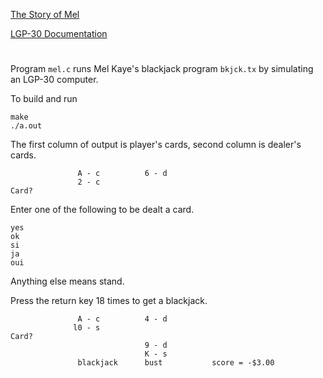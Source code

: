[The Story of Mel](https://georgeweigt.github.io/nather.pdf)

[LGP-30 Documentation](https://georgeweigt.github.io/LGP-30/index.html)

#

Program `mel.c` runs Mel Kaye's blackjack program `bkjck.tx` by simulating an LGP-30 computer.

To build and run

```
make
./a.out
```

The first column of output is player's cards, second column is dealer's cards.

```
               A - c          6 - d
               2 - c
Card?
```

Enter one of the following to be dealt a card.

```
yes
ok
si
ja
oui
```

Anything else means stand.

Press the return key 18 times to get a blackjack.

```
               A - c          4 - d
              l0 - s
Card? 
                              9 - d
                              K - s
               blackjack      bust           score = -$3.00
```
